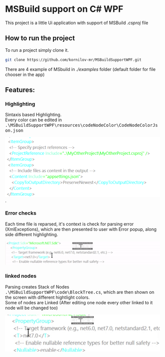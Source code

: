 # MSBuild support on C# WPF

This project is a little Ui application with support of MSBuild *.csproj* file

## How to run the project

To run a project simply clone it.

```bash
git clone https://github.com/kornilov-mr/MSBuildSupportWPF.git
```
There are 4 example of MSbuild in *./examples* folder (default folder for file chooser in the app)

## Features:
### Highlighting

Sintaxis based Highlighting. <br>
Every color can be edited in <kbd>.\MSBuildSupportWPF\resources\codeNodeColor\CodeNodeColorJson.json</kbd>

![Alt Text](https://github.com/kornilov-mr/WordBoundRewrite/blob/master/photo1.png).

### Error checks

Each time file is reparsed, it's context is check for parsing error (XmlExceptions), which are then presented to user with Error popup, along side different  highlighting.

![Alt Text](https://github.com/kornilov-mr/WordBoundRewrite/blob/master/gif2.gif)

### linked nodes

Parsing creates Stack of Nodes <kbd>.\MSBuildSupportWPF\code\BlockTree.cs</kbd>, which are then shown on the screen with different hightlight colors.<br>
Some of nodes are Linked (After editing one node every other linked to it node will be changed too)

![Alt Text](https://github.com/kornilov-mr/WordBoundRewrite/blob/master/gif1.gif)